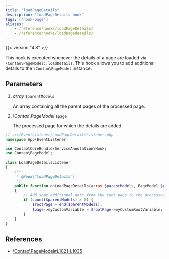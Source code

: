 ```yaml
---
title: "loadPageDetails"
description: "loadPageDetails hook"
tags: ["hook-page"]
aliases:
    - /reference/hooks/loadPageDetails/
    - /reference/hooks/loadpagedetails/
---
```



{{< version "4.8" >}}

This hook is executed whenever the details of a page are loaded via
`\Contao\PageModel::loadDetails`. This hook allows you to add additional details
to the `\Contao\PageModel` instance.


## Parameters

1. *array* `$parentModels`

    An array containing all the parent pages of the processed page.

2. *\Contao\PageModel* `$page`

    The processed page for which the details are added.


```php
// src/EventListener/LoadPageDetailsListener.php
namespace App\EventListener;

use Contao\CoreBundle\ServiceAnnotation\Hook;
use Contao\PageModel;

class LoadPageDetailsListener
{
    /**
     * @Hook("loadPageDetails")
     */
    public function onLoadPageDetails(array $parentModels, PageModel $page): void
    {
        // Add some additional date from the root page to the processed page
        if (count($parentModels) > 0) {
            $rootPage = end($parentModels);
            $page->myCustomVariable = $rootPage->myCustomRootVariable;
        }
    }
}
```


## References

* [\Contao\PageModel#L1021-L1035](https://github.com/contao/contao/blob/4.8.0-RC1/core-bundle/src/Resources/contao/models/PageModel.php#L1021-L1035)
